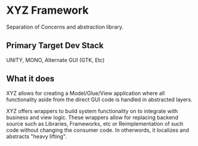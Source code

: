 # XYZ Framework
Separation of Concerns and abstraction library.

## Primary Target Dev Stack
UNITY, MONO, Alternate GUI (GTK, Etc)

## What it does
XYZ allows for creating a Model/Glue/View application where all functionality aside from the direct GUI code is handled in 
abstracted layers. 

XYZ offers wrappers to build system functionality on to integrate with business and view logic. These wrappers allow for
replacing backend source such as Libraries, Frameworks, etc or Reimplementation of such code without changing the consumer
code. In otherwords, it localizes and abstracts "heavy lifting".
